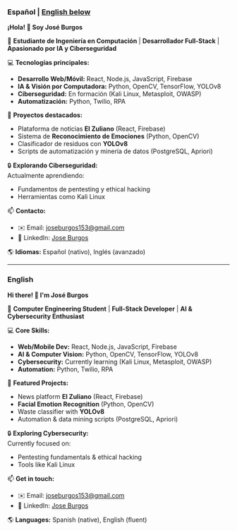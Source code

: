### **Español** | **[English below](#english)**

**¡Hola! 👋 Soy José Burgos**  

📌 **Estudiante de Ingeniería en Computación** | **Desarrollador Full-Stack** | **Apasionado por IA y Ciberseguridad**  

💻 **Tecnologías principales:**  
- **Desarrollo Web/Móvil:** React, Node.js, JavaScript, Firebase  
- **IA & Visión por Computadora:** Python, OpenCV, TensorFlow, YOLOv8  
- **Ciberseguridad:** En formación (Kali Linux, Metasploit, OWASP)  
- **Automatización:** Python, Twilio, RPA  

🚀 **Proyectos destacados:**  
- Plataforma de noticias **El Zuliano** (React, Firebase)  
- Sistema de **Reconocimiento de Emociones** (Python, OpenCV)  
- Clasificador de residuos con **YOLOv8**  
- Scripts de automatización y minería de datos (PostgreSQL, Apriori)  

🔒 **Explorando Ciberseguridad:**  
Actualmente aprendiendo:  
- Fundamentos de pentesting y ethical hacking   
- Herramientas como Kali Linux  

📫 **Contacto:**  
- ✉️ Email: joseburgos153@gmail.com  
- 🔗 LinkedIn: [Jose Burgos](https://www.linkedin.com/in/jose-burgos)  

🌎 **Idiomas:** Español (nativo), Inglés (avanzado)  

---

<a name="english"></a>
### **English**  

**Hi there! 👋 I'm José Burgos**  

📌 **Computer Engineering Student** | **Full-Stack Developer** | **AI & Cybersecurity Enthusiast**  

💻 **Core Skills:**  
- **Web/Mobile Dev:** React, Node.js, JavaScript, Firebase  
- **AI & Computer Vision:** Python, OpenCV, TensorFlow, YOLOv8  
- **Cybersecurity:** Currently learning (Kali Linux, Metasploit, OWASP)  
- **Automation:** Python, Twilio, RPA  

🚀 **Featured Projects:**  
- News platform **El Zuliano** (React, Firebase)  
- **Facial Emotion Recognition** (Python, OpenCV)  
- Waste classifier with **YOLOv8**  
- Automation & data mining scripts (PostgreSQL, Apriori)  

🔒 **Exploring Cybersecurity:**  
Currently focused on:  
- Pentesting fundamentals & ethical hacking   
- Tools like Kali Linux

📫 **Get in touch:**  
- ✉️ Email: joseburgos153@gmail.com  
- 🔗 LinkedIn: [Jose Burgos](https://www.linkedin.com/in/jose-burgos)  

🌎 **Languages:** Spanish (native), English (fluent)  
